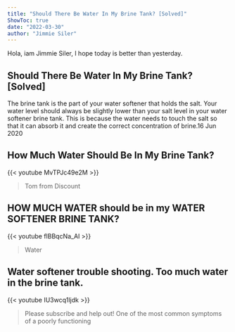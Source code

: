 ```yaml
---
title: "Should There Be Water In My Brine Tank? [Solved]"
ShowToc: true 
date: "2022-03-30"
author: "Jimmie Siler" 
---
```


Hola, iam Jimmie Siler, I hope today is better than yesterday.
## Should There Be Water In My Brine Tank? [Solved]
 The brine tank is the part of your water softener that holds the salt. Your water level should always be slightly lower than your salt level in your water softener brine tank. This is because the water needs to touch the salt so that it can absorb it and create the correct concentration of brine.16 Jun 2020

## How Much Water Should Be In My Brine Tank?
{{< youtube MvTPJc49e2M >}}
>Tom from Discount 

## HOW MUCH WATER should be in my WATER SOFTENER BRINE TANK?
{{< youtube flBBqcNa_AI >}}
>Water

## Water softener trouble shooting. Too much water in the brine tank.
{{< youtube IU3wcq1ljdk >}}
>Please subscribe and help out! One of the most common symptoms of a poorly functioning 

